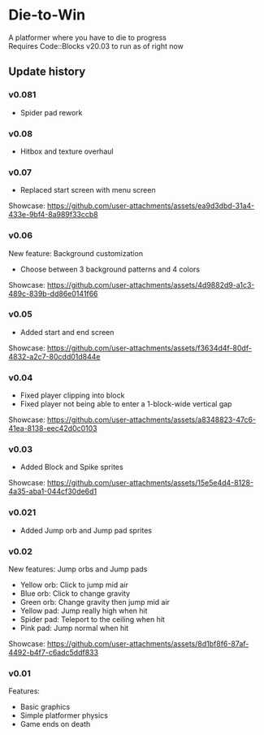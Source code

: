 # Die-to-Win
A platformer where you have to die to progress  
Requires Code::Blocks v20.03 to run as of right now

## Update history
### v0.081
- Spider pad rework

### v0.08
- Hitbox and texture overhaul

### v0.07
- Replaced start screen with menu screen

Showcase: https://github.com/user-attachments/assets/ea9d3dbd-31a4-433e-9bf4-8a989f33ccb8

### v0.06
New feature: Background customization
- Choose between 3 background patterns and 4 colors

Showcase: https://github.com/user-attachments/assets/4d9882d9-a1c3-489c-839b-dd86e0141f66

### v0.05
- Added start and end screen

Showcase: https://github.com/user-attachments/assets/f3634d4f-80df-4832-a2c7-80cdd01d844e

### v0.04
- Fixed player clipping into block
- Fixed player not being able to enter a 1-block-wide vertical gap
  
Showcase: https://github.com/user-attachments/assets/a8348823-47c6-41ea-8138-eec42d0c0103

### v0.03
- Added Block and Spike sprites

Showcase: https://github.com/user-attachments/assets/15e5e4d4-8128-4a35-aba1-044cf30de6d1

### v0.021
- Added Jump orb and Jump pad sprites

### v0.02
New features: Jump orbs and Jump pads
- Yellow orb: Click to jump mid air
- Blue orb: Click to change gravity
- Green orb: Change gravity then jump mid air
- Yellow pad: Jump really high when hit
- Spider pad: Teleport to the ceiling when hit
- Pink pad: Jump normal when hit
  
Showcase: https://github.com/user-attachments/assets/8d1bf8f6-87af-4492-b4f7-c6adc5ddf833

### v0.01
Features:
- Basic graphics
- Simple platformer physics
- Game ends on death

